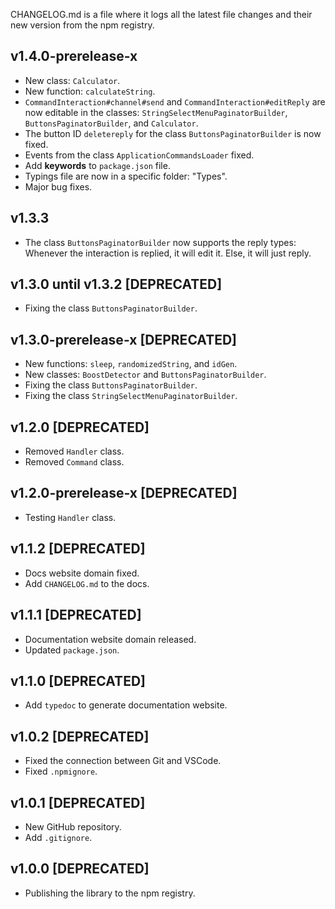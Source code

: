 CHANGELOG.md is a file where it logs all the latest file changes and their new version from the npm registry.

## v1.4.0-prerelease-x
- New class: `Calculator`.
- New function: `calculateString`.
- `CommandInteraction#channel#send` and `CommandInteraction#editReply` are now editable in the classes: `StringSelectMenuPaginatorBuilder`, `ButtonsPaginatorBuilder`, and `Calculator`.
- The button ID `deletereply` for the class `ButtonsPaginatorBuilder` is now fixed.
- Events from the class `ApplicationCommandsLoader` fixed.
- Add **keywords** to `package.json` file.
- Typings file are now in a specific folder: "Types".
- Major bug fixes.

## v1.3.3
- The class `ButtonsPaginatorBuilder` now supports the reply types: Whenever the interaction is replied, it will edit it. Else, it will just reply.

## v1.3.0 until v1.3.2 [DEPRECATED]
- Fixing the class `ButtonsPaginatorBuilder`.

## v1.3.0-prerelease-x [DEPRECATED]
- New functions: `sleep`, `randomizedString`, and `idGen`.
- New classes: `BoostDetector` and `ButtonsPaginatorBuilder`.
- Fixing the class `ButtonsPaginatorBuilder`.
- Fixing the class `StringSelectMenuPaginatorBuilder`.

## v1.2.0 [DEPRECATED]
- Removed `Handler` class.
- Removed `Command` class.

## v1.2.0-prerelease-x [DEPRECATED]
- Testing `Handler` class.

## v1.1.2 [DEPRECATED]
- Docs website domain fixed.
- Add `CHANGELOG.md` to the docs.

## v1.1.1 [DEPRECATED]
- Documentation website domain released.
- Updated `package.json`.

## v1.1.0 [DEPRECATED]
- Add `typedoc` to generate documentation website.

## v1.0.2 [DEPRECATED]
- Fixed the connection between Git and VSCode.
- Fixed `.npmignore`.

## v1.0.1 [DEPRECATED]
- New GitHub repository.
- Add `.gitignore`.

## v1.0.0 [DEPRECATED]
- Publishing the library to the npm registry.
